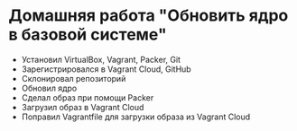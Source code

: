 # Домашняя работа "Обновить ядро в базовой системе"

- Установил VirtualBox, Vagrant, Packer, Git
- Зарегистрировался в Vagrant Cloud, GitHub
- Склонировал репозиторий 
- Обновил ядро
- Сделал образ при помощи Packer
- Загрузил образ в Vagrant Cloud
- Поправил Vagrantfile для загрузки образа из Vagrant Cloud

